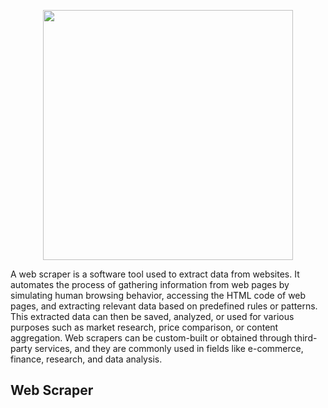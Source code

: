<p align="center"><a href="https://github.com/tuhinsorker/web_scraper" target="_blank"><img src="lamp.png" width="400"></a></p>

A web scraper is a software tool used to extract data from websites. It automates the process of gathering information from web pages by simulating human browsing behavior, accessing the HTML code of web pages, and extracting relevant data based on predefined rules or patterns. This extracted data can then be saved, analyzed, or used for various purposes such as market research, price comparison, or content aggregation. Web scrapers can be custom-built or obtained through third-party services, and they are commonly used in fields like e-commerce, finance, research, and data analysis.

## Web Scraper


